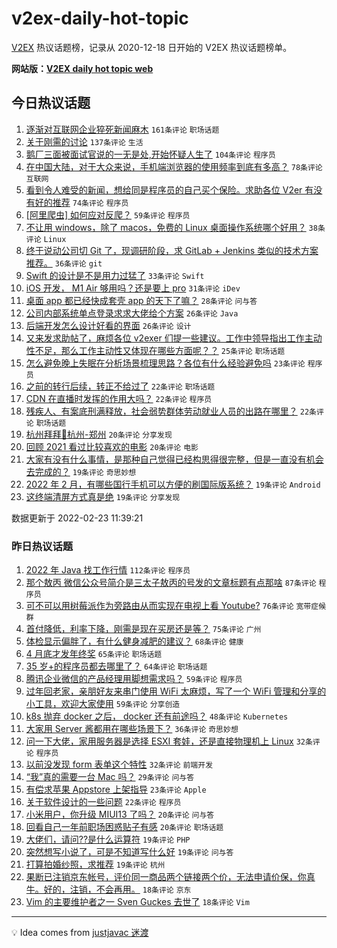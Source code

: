 # v2ex-daily-hot-topic

[V2EX](https://www.v2ex.com/) 热议话题榜，记录从 2020-12-18 日开始的 V2EX 热议话题榜单。

**网站版：[V2EX daily hot topic web](https://boojack.github.io/v2ex-daily-hot-topic-web/)**

## 今日热议话题

<!-- TODAY BEGIN -->

1. [逐渐对互联网企业猝死新闻麻木](https://www.v2ex.com/t/835841) `161条评论` `职场话题`
1. [关于刚需的讨论](https://www.v2ex.com/t/835811) `137条评论` `生活`
1. [鹅厂三面被面试官说的一无是处,开始怀疑人生了](https://www.v2ex.com/t/835831) `104条评论` `程序员`
1. [在中国大陆，对于大众来说，手机端浏览器的使用频率到底有多高？](https://www.v2ex.com/t/835815) `78条评论` `互联网`
1. [看到令人难受的新闻，想给同是程序员的自己买个保险。求助各位 V2er 有没有好的推荐](https://www.v2ex.com/t/835829) `74条评论` `程序员`
1. [[阿里爬虫] 如何应对反爬？](https://www.v2ex.com/t/835907) `59条评论` `程序员`
1. [不让用 windows，除了 macos，免费的 Linux 桌面操作系统哪个好用？](https://www.v2ex.com/t/835960) `38条评论` `Linux`
1. [终于说动公司切 Git 了，现调研阶段，求 GitLab + Jenkins 类似的技术方案推荐。](https://www.v2ex.com/t/835915) `36条评论` `git`
1. [Swift 的设计是不是用力过猛了](https://www.v2ex.com/t/835867) `33条评论` `Swift`
1. [iOS 开发， M1 Air 够用吗？还是要上 pro](https://www.v2ex.com/t/835859) `31条评论` `iDev`
1. [桌面 app 都已经快成套壳 app 的天下了嘛？](https://www.v2ex.com/t/835902) `28条评论` `问与答`
1. [公司内部系统单点登录求求大佬给个方案](https://www.v2ex.com/t/835870) `26条评论` `Java`
1. [后端开发怎么设计好看的界面](https://www.v2ex.com/t/835842) `26条评论` `设计`
1. [又来发求助帖了，麻烦各位 v2exer 们提一些建议。工作中领导指出工作主动性不足，那么工作主动性又体现在哪些方面呢？？](https://www.v2ex.com/t/835840) `25条评论` `职场话题`
1. [怎么避免晚上失眠在分析场景梳理思路？各位有什么经验避免吗](https://www.v2ex.com/t/835833) `23条评论` `程序员`
1. [之前的转行后续，转正不给过了](https://www.v2ex.com/t/835900) `22条评论` `职场话题`
1. [CDN 在直播时发挥的作用大吗？](https://www.v2ex.com/t/835861) `22条评论` `程序员`
1. [残疾人、有案底刑满释放，社会弱势群体劳动就业人员的出路在哪里？](https://www.v2ex.com/t/835822) `22条评论` `职场话题`
1. [杭州拜拜👋杭州-郑州](https://www.v2ex.com/t/835942) `20条评论` `分享发现`
1. [回顾 2021 看过比较喜欢的电影](https://www.v2ex.com/t/835820) `20条评论` `电影`
1. [大家有没有什么事情，是那种自己觉得已经构思得很完整，但是一直没有机会去完成的？](https://www.v2ex.com/t/835980) `19条评论` `奇思妙想`
1. [2022 年 2 月，有哪些国行手机可以方便的刷国际版系统？](https://www.v2ex.com/t/835913) `19条评论` `Android`
1. [这终端清屏方式真是绝](https://www.v2ex.com/t/835898) `19条评论` `分享发现`

数据更新于 2022-02-23 11:39:21

<!-- TODAY END -->

### 昨日热议话题

<!-- YESTERDAY BEGIN -->

1. [2022 年 Java 找工作行情](https://www.v2ex.com/t/835637) `112条评论` `程序员`
1. [那个敖丙 微信公众号简介是三太子敖丙的号发的文章标题有点那啥](https://www.v2ex.com/t/835651) `87条评论` `程序员`
1. [可不可以用树莓派作为旁路由从而实现在电视上看 Youtube?](https://www.v2ex.com/t/835585) `76条评论` `宽带症候群`
1. [首付降低，利率下降，刚需是现在买房还是等？](https://www.v2ex.com/t/835597) `75条评论` `广州`
1. [体检显示偏胖了，有什么健身减肥的建议？](https://www.v2ex.com/t/835579) `68条评论` `健康`
1. [4 月底才发年终奖](https://www.v2ex.com/t/835572) `65条评论` `职场话题`
1. [35 岁+的程序员都去哪里了？](https://www.v2ex.com/t/835685) `64条评论` `职场话题`
1. [腾讯企业微信的产品经理用脚想需求吗？](https://www.v2ex.com/t/835641) `59条评论` `程序员`
1. [过年回老家，亲朋好友来串门使用 WiFi 太麻烦，写了一个 WiFi 管理和分享的小工具，欢迎大家使用](https://www.v2ex.com/t/835565) `59条评论` `分享创造`
1. [k8s 抛弃 docker 之后， docker 还有前途吗？](https://www.v2ex.com/t/835619) `48条评论` `Kubernetes`
1. [大家用 Server 酱都用在哪些场景下？](https://www.v2ex.com/t/835547) `36条评论` `奇思妙想`
1. [问一下大佬，家用服务器是选择 ESXI 套娃，还是直接物理机上 Linux](https://www.v2ex.com/t/835688) `32条评论` `程序员`
1. [以前没发现 form 表单这个特性](https://www.v2ex.com/t/835643) `32条评论` `前端开发`
1. [“我”真的需要一台 Mac 吗？](https://www.v2ex.com/t/835771) `29条评论` `问与答`
1. [有偿求苹果 Appstore 上架指导](https://www.v2ex.com/t/835717) `23条评论` `Apple`
1. [关于软件设计的一些问题](https://www.v2ex.com/t/835769) `22条评论` `程序员`
1. [小米用户，你升级 MIUI13 了吗？](https://www.v2ex.com/t/835714) `20条评论` `问与答`
1. [回看自己一年前职场困惑贴子有感](https://www.v2ex.com/t/835553) `20条评论` `职场话题`
1. [大佬们，请问??是什么运算符](https://www.v2ex.com/t/835766) `19条评论` `PHP`
1. [突然想写小说了，可是不知道写什么好](https://www.v2ex.com/t/835750) `19条评论` `问与答`
1. [打算拍婚纱照，求推荐](https://www.v2ex.com/t/835642) `19条评论` `杭州`
1. [果断已注销京东帐号，评价同一商品两个链接两个价，无法申请价保，你真牛。好的，注销，不会再用。](https://www.v2ex.com/t/835768) `18条评论` `京东`
1. [Vim 的主要维护者之一 Sven Guckes 去世了](https://www.v2ex.com/t/835762) `18条评论` `Vim`

<!-- YESTERDAY END -->

---

💡 Idea comes from [justjavac 迷渡](https://github.com/justjavac/)
